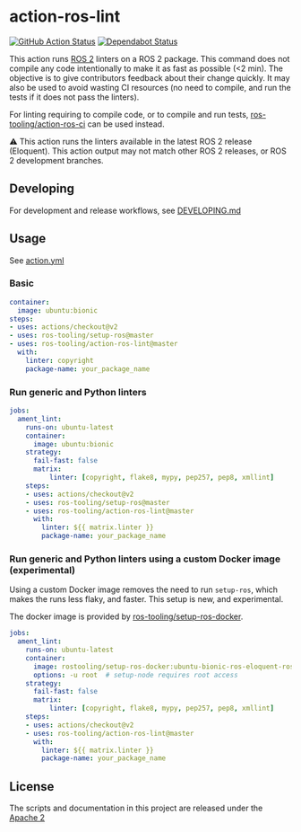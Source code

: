 # action-ros-lint

[![GitHub Action Status](https://github.com/ros-tooling/action-ros-lint/workflows/Test%20action-ros-lint/badge.svg)](https://github.com/ros-tooling/action-ros-lint)
[![Dependabot Status](https://api.dependabot.com/badges/status?host=github&repo=ros-tooling/action-ros-lint)](https://dependabot.com)

This action runs [ROS 2](https://index.ros.org/doc/ros/) linters on a ROS 2 package.
This command does not compile any code intentionally to make it as fast as possible (<2 min).
The objective is to give contributors feedback about their change quickly.
It may also be used to avoid wasting CI resources (no need to compile, and run the tests if it does not pass the linters).

For linting requiring to compile code, or to compile and run tests, [ros-tooling/action-ros-ci] can be used instead.

:warning: This action runs the linters available in the latest ROS 2 release (Eloquent). This action output may not match other ROS 2 releases, or ROS 2 development branches.

## Developing

For development and release workflows, see [DEVELOPING.md](DEVELOPING.md)

## Usage

See [action.yml](action.yml)

### Basic

```yaml
container:
  image: ubuntu:bionic
steps:
- uses: actions/checkout@v2
- uses: ros-tooling/setup-ros@master
- uses: ros-tooling/action-ros-lint@master
  with:
    linter: copyright
    package-name: your_package_name
```

### Run generic and Python linters

```yaml
jobs:
  ament_lint:
    runs-on: ubuntu-latest
    container:
      image: ubuntu:bionic
    strategy:
      fail-fast: false
      matrix:
          linter: [copyright, flake8, mypy, pep257, pep8, xmllint]
    steps:
    - uses: actions/checkout@v2
    - uses: ros-tooling/setup-ros@master
    - uses: ros-tooling/action-ros-lint@master
      with:
        linter: ${{ matrix.linter }}
        package-name: your_package_name
```

### Run generic and Python linters using a custom Docker image (experimental)

Using a custom Docker image removes the need to run `setup-ros`, which makes the
runs less flaky, and faster. This setup is new, and experimental.

The docker image is provided by [ros-tooling/setup-ros-docker].

```yaml
jobs:
  ament_lint:
    runs-on: ubuntu-latest
    container:
      image: rostooling/setup-ros-docker:ubuntu-bionic-ros-eloquent-ros-base-latest
      options: -u root  # setup-node requires root access
    strategy:
      fail-fast: false
      matrix:
          linter: [copyright, flake8, mypy, pep257, pep8, xmllint]
    steps:
    - uses: actions/checkout@v2
    - uses: ros-tooling/action-ros-lint@master
      with:
        linter: ${{ matrix.linter }}
        package-name: your_package_name
```

## License

The scripts and documentation in this project are released under the [Apache 2](LICENSE)

[ros-tooling/action-ros-ci]: https://github.com/ros-tooling/action-ros-ci
[ros-tooling/setup-ros-docker]: https://github.com/ros-tooling/setup-ros-docker
